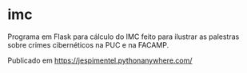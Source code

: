 # imc
Programa em Flask para cálculo do IMC feito para ilustrar as palestras sobre crimes cibernéticos na PUC e na FACAMP.

Publicado em https://jespimentel.pythonanywhere.com/
